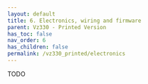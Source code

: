```yaml
---
layout: default
title: 6. Electronics, wiring and firmware
parent: Vz330 - Printed Version
has_toc: false
nav_order: 6
has_children: false
permalink: /vz330_printed/electronics
---
```


TODO
